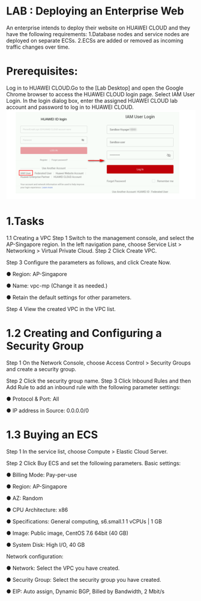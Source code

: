 # LAB : Deploying an Enterprise Web
An enterprise intends to deploy their website on HUAWEI CLOUD and they have the 
following requirements:
1.Database nodes and service nodes are deployed on separate ECSs.
2.ECSs are added or removed as incoming traffic changes over time.
# Prerequisites:
Log in to HUAWEI CLOUD.Go to the [Lab Desktop] and open the Google 
Chrome browser to access the HUAWEI CLOUD login page. Select IAM User Login. In the 
login dialog box, enter the assigned HUAWEI CLOUD lab account and password to log in to 
HUAWEI CLOUD.
![Huawei_login_Screen_Shot](imagess/login.png)

# 1.Tasks
1.1 Creating a VPC
Step 1 Switch to the management console, and select the AP-Singapore region. In the left 
navigation pane, choose Service List > Networking > Virtual Private Cloud.
Step 2 Click Create VPC.

Step 3 Configure the parameters as follows, and click Create Now.

● Region: AP-Singapore

● Name: vpc-mp (Change it as needed.)

● Retain the default settings for other parameters.

Step 4 View the created VPC in the VPC list.

# 1.2 Creating and Configuring a Security Group

Step 1 On the Network Console, choose Access Control > Security Groups and create a 
security group.

Step 2 Click the security group name.
Step 3 Click Inbound Rules and then Add Rule to add an inbound rule with the following 
parameter settings:

● Protocol & Port: All

● IP address in Source: 0.0.0.0/0

# 1.3 Buying an ECS
Step 1 In the service list, choose Compute > Elastic Cloud Server.

Step 2 Click Buy ECS and set the following parameters.
Basic settings:

● Billing Mode: Pay-per-use

● Region: AP-Singapore

● AZ: Random

● CPU Architecture: x86

● Specifications: General computing, s6.small.1 1 vCPUs | 1 GB

● Image: Public image, CentOS 7.6 64bit (40 GB)

● System Disk: High I/O, 40 GB

Network configuration:

● Network: Select the VPC you have created.

● Security Group: Select the security group you have created.

● EIP: Auto assign, Dynamic BGP, Billed by Bandwidth, 2 Mbit/s
